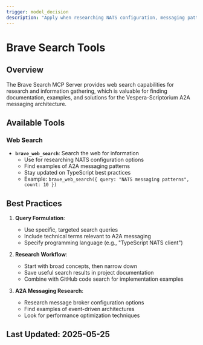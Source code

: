 ```yaml
---
trigger: model_decision
description: "Apply when researching NATS configuration, messaging patterns, or TypeScript best practices"
---
```


# Brave Search Tools

## Overview

The Brave Search MCP Server provides web search capabilities for research and information gathering, which is valuable for finding documentation, examples, and solutions for the Vespera-Scriptorium A2A messaging architecture.

## Available Tools

### Web Search

- **`brave_web_search`**: Search the web for information
  - Use for researching NATS configuration options
  - Find examples of A2A messaging patterns
  - Stay updated on TypeScript best practices
  - Example: `brave_web_search({ query: "NATS messaging patterns", count: 10 })`

## Best Practices

1. **Query Formulation**:
   - Use specific, targeted search queries
   - Include technical terms relevant to A2A messaging
   - Specify programming language (e.g., "TypeScript NATS client")

2. **Research Workflow**:
   - Start with broad concepts, then narrow down
   - Save useful search results in project documentation
   - Combine with GitHub code search for implementation examples

3. **A2A Messaging Research**:
   - Research message broker configuration options
   - Find examples of event-driven architectures
   - Look for performance optimization techniques

## Last Updated: 2025-05-25
